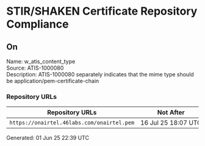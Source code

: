 # STIR/SHAKEN Certificate Repository Compliance

## On

Name: w_atis_content_type\
Source: ATIS-1000080\
Description: ATIS-1000080 separately indicates that the mime type should be application/pem-certificate-chain
### Repository URLs

| Repository URLs | Not After |  Problems | Link |
|-----------------|-----------|-----------|------|
| `https://onairtel.46labs.com/onairtel.pem` | 16&#160;Jul&#160;25&#160;18:07&#160;UTC | true | [view](../../REPOS/f59a741127c56c40f3b9304a057c95c47bd5e1cd/README.md) |


Generated: 01 Jun 25 22:39 UTC